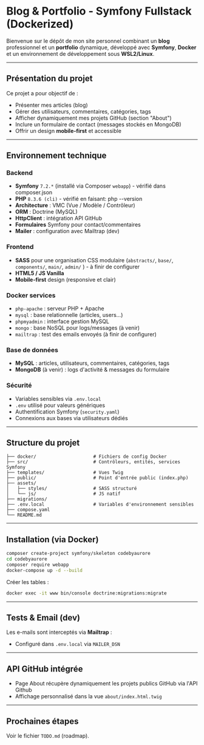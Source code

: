 # Blog & Portfolio - Symfony Fullstack (Dockerized)

Bienvenue sur le dépôt de mon site personnel combinant un **blog** professionnel et un **portfolio** dynamique, développé avec **Symfony**, **Docker** et un environnement de développement sous **WSL2/Linux**.

---

## Présentation du projet

Ce projet a pour objectif de :
- Présenter mes articles (blog)
- Gérer des utilisateurs, commentaires, catégories, tags
- Afficher dynamiquement mes projets GitHub (section "About")
- Inclure un formulaire de contact (messages stockés en MongoDB)
- Offrir un design **mobile-first** et accessible

---

## Environnement technique

### Backend
- **Symfony** `7.2.*` (installé via Composer `webapp`) - vérifié dans composer.json
- **PHP** `8.3.6 (cli)` - vérifié en faisant: php --version
- **Architecture** : VMC (Vue / Modèle / Contrôleur)
- **ORM** : Doctrine (MySQL)
- **HttpClient** : intégration API GitHub
- **Formulaires** Symfony pour contact/commentaires
- **Mailer** : configuration avec Mailtrap (dev)

### Frontend
- **SASS** pour une organisation CSS modulaire (`abstracts/`, `base/`, `components/`, `main/`, `admin/` ) - à finir de configurer
- **HTML5 / JS Vanilla**
- **Mobile-first** design (responsive et clair)

### Docker services
- `php-apache` : serveur PHP + Apache
- `mysql` : base relationnelle (articles, users...)
- `phpmyadmin` : interface gestion MySQL
- `mongo` : base NoSQL pour logs/messages (à venir)
- `mailtrap` : test des emails envoyés (à finir de configurer)

### Base de données
- **MySQL** : articles, utilisateurs, commentaires, catégories, tags
- **MongoDB** (à venir) : logs d'activité & messages du formulaire

### Sécurité
- Variables sensibles via `.env.local`
- `.env` utilisé pour valeurs génériques
- Authentification Symfony (`security.yaml`)
- Connexions aux bases via utilisateurs dédiés

---

## Structure du projet

```
├── docker/                     # Fichiers de config Docker
├── src/                        # Contrôleurs, entités, services Symfony
├── templates/                  # Vues Twig
├── public/                     # Point d'entrée public (index.php)
├── assets/
│   ├── styles/                 # SASS structuré
│   └── js/                     # JS natif
├── migrations/
├── .env.local                  # Variables d'environnement sensibles
├── compose.yaml
└── README.md
```

---

## Installation (via Docker)

```zsh
composer create-project symfony/skeleton codebyaurore
cd codebyaurore
composer require webapp
docker-compose up -d --build
```

Créer les tables :
```zsh
docker exec -it www bin/console doctrine:migrations:migrate
```

---

## Tests & Email (dev)

Les e-mails sont interceptés via **Mailtrap** :
- Configuré dans `.env.local` via `MAILER_DSN`

---

## API GitHub intégrée

- Page About récupère dynamiquement les projets publics GitHub via l'API Github
- Affichage personnalisé dans la vue `about/index.html.twig`

---

## Prochaines étapes
Voir le fichier `TODO.md` (roadmap).